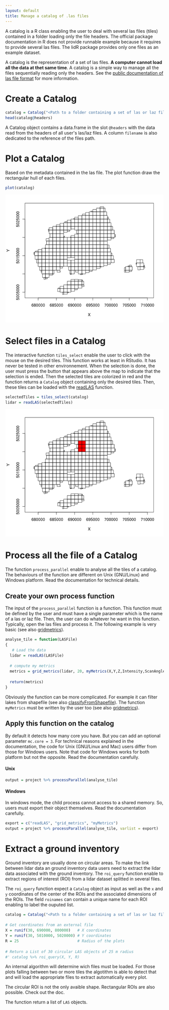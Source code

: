 ```yaml
---
layout: default
title: Manage a catalog of .las files
---
```


A catalog is a R class enabling the user to deal with several las files (tiles) contained in a folder loading only the file headers. The official package documentation in R does not provide runnable example because it requires to provide several las files.  The lidR package provides only one files as an example dataset.

A catalog is the representation of a set of las files. **A computer cannot load all the data at thet same time**. A catalog is a simple way to manage all the files sequentially reading only the headers. See the [public documentation of las file format](http://www.asprs.org/wp-content/uploads/2010/12/LAS_1_4_r13.pdf) for more information.

# Create a Catalog

````r
catalog = Catalog("<Path to a folder containing a set of las or laz files>")
head(catalog@headers)
````

A Catalog object contains a data.frame in the slot `@headers` with the 
data read from the headers of all user's las/laz files. A column  `filename` is also dedicated to the reference of the files path.

# Plot a Catalog

Based on the metadata contained in the las file. The plot function draw the rectangular hull of each files.

````r
plot(catalog)
````
    
![](images/catalog.png)

# Select files in a Catalog

The interactive function `tiles_select` enable the user to click with the mouse on the desired tiles. This function works at least in RStudio. It has never be tested in other environnement. When the selection is done, the user must press the button that appears above the map to indicate that the selection is ended. Then the selected tiles are colorized in red and the function returns a `Catalog` object containing only the desired tiles. Then, these tiles can be loaded with the [readLAS](loadLidar.html) function.

````r
selectedTiles = tiles_select(catalog)
lidar = readLAS(selectedTiles)
````
    
![](images/catalog-selected.png)

# Process all the file of a Catalog

The function `process_parallel` enable to analyse all the tiles of a catalog. The behaviours of the function are different on Unix (GNU/Linux) and Windows platform. Read the documentation for technical details.

## Create your own process function

The input of the `process_parallel` function is a function. This function must be defined by the user and must have a single parameter which is the name of a las or laz file. Then, the user can do whatever he want in this function. Typically, open the las files and process it. The following example is very basic (see also [gridmetrics](gridmetrics.html)).

````r
analyse_tile = function(LASFile)
{
   # Load the data
  lidar = readLAS(LASFile)
    
  # compute my metrics
  metrics = grid_metrics(lidar, 20, myMetrics(X,Y,Z,Intensity,ScanAngle,pulseID))
    
  return(metrics)
}
````
    
Obviously the function can be more complicated. For example it can filter lakes from shapefile (see also [classifyFromShapefile](classifyFromShapefile.html)).
The function `myMetrics` must be written by the user too (see also [gridmetrics](gridmetrics.html)).

## Apply this function on the catalog

By default it detects how many core you have. But you can add an optional parameter `mc.core = 3`. For technical reasons explained in the documentation, the code for Unix (GNU/Linux and Mac) users differ from those for Windows users. Note that code for Windows works for both platform but not the opposite. Read the documentation carefully.

#### Unix

````r
output = project %>% processParallel(analyse_tile)
````

#### Windows

In windows mode, the child process cannot access to a shared memory. So, users must export their object themselves. Read the documentation carefully.

````r
export = c("readLAS", "grid_metrics", "myMetrics")
output = project %>% processParallel(analyse_tile, varlist = export)
````
    
# Extract a ground inventory

Ground inventory are usually done on circular areas. To make the link between lidar data an ground inventory data users need to extract the lidar data associated with the ground inventory. The `roi_query` function enable to extract regions of interest (ROI) from a lidar dataset splitted in several files.

The `roi_query` function expect a `Catalog` object as input as well as the `x` and `y` coordinates of the center of the ROIs and the associated dimensions of the ROIs. The field `roinames` can contain a unique name for each ROI enabling to label the ouputed list.

```r
catalog = Catalog("<Path to a folder containing a set of las or laz files>")

# Get coordinates from an external file
X = runif(30, 690000, 800000)   # X coordinates
Y = runif(30, 5010000, 5020000) # Y coordinates
R = 25                          # Radius of the plots

# Return a List of 30 circular LAS objects of 25 m radius
#' catalog %>% roi_query(X, Y, R)
```

An internal algorithm will determine wich files must be loaded. For those plots falling between two or more tiles the algotithm is able to detect that and will load the appropriate files to extract automatically every plot.

The circular ROI is not the only avaible shape. Rectangular ROIs are also possible. Check out the doc.

The function return a list of `LAS` objects.
